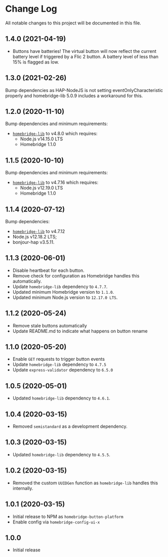 # Change Log

All notable changes to this project will be documented in this file.

## 1.4.0 (2021-04-19)

* Buttons have batteries! The virtual button will now reflect the current
  battery level if triggered by a Flic 2 button. A battery level of less than
  15% is flagged as low.

## 1.3.0 (2021-02-26)

Bump dependencies as HAP-NodeJS is not setting eventOnlyCharacteristic properly
and homebridge-lib 5.0.9 includes a workaround for this.

## 1.2.0 (2020-11-10)

Bump dependencies and minimum requirements:

* [`homebridge-lib`](https://github.com/ebaauw/homebridge-lib) to v4.8.0 which requires:
  * Node.js v14.15.0 LTS
  * Homebridge 1.1.0

## 1.1.5 (2020-10-10)

Bump dependencies and minimum requirements:

* [`homebridge-lib`](https://github.com/ebaauw/homebridge-lib) to v4.7.16 which requires:
  * Node.js v12.19.0 LTS
  * Homebridge 1.1.0

## 1.1.4 (2020-07-12)

Bump dependencies:

* [`homebridge-lib`](https://github.com/ebaauw/homebridge-lib) to v4.7.12
* Node.js v12.18.2 LTS;
* bonjour-hap v3.5.11.

## 1.1.3 (2020-06-01)

* Disable heartbeat for each button.
* Remove check for configuration as Homebridge handles this automatically.
* Update `homebridge-lib` dependency to `4.7.7`.
* Updated minimum Homebridge version to `1.1.0`.
* Updated minimum Node.js version to `12.17.0 LTS`.

## 1.1.2 (2020-05-24)

* Remove stale buttons automatically
* Update README.md to indicate what happens on button rename

## 1.1.0 (2020-05-20)

* Enable `GET` requests to trigger button events
* Update `homebridge-lib` dependency to `4.7.5`
* Update `express-validator` dependency to `6.5.0`

## 1.0.5 (2020-05-01)

* Updated `homebridge-lib` dependency to `4.6.1`.

## 1.0.4 (2020-03-15)

* Removed `semistandard` as a development dependency.

## 1.0.3 (2020-03-15)

* Updated `homebridge-lib` dependency to `4.5.5`.

## 1.0.2 (2020-03-15)

* Removed the custom `UUIDGen` function as `homebridge-lib` handles this
  internally.

## 1.0.1 (2020-03-15)

* Initial release to NPM as `homebridge-button-platform`
* Enable config via `homebridge-config-ui-x`

## 1.0.0

* Initial release
